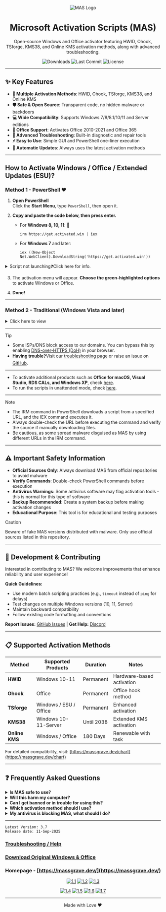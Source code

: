 <p align="center"><img src="https://massgrave.dev/img/logo_small.png" alt="MAS Logo"></p>

<h1 align="center">Microsoft  Activation  Scripts (MAS)</h1>

<p align="center">Open-source Windows and Office activator featuring HWID, Ohook, TSforge, KMS38, and Online KMS activation methods, along with advanced troubleshooting.</p>

<p align="center">
  <img src="https://img.shields.io/github/downloads/massgravel/Microsoft-Activation-Scripts/total?style=for-the-badge&color=green" alt="Downloads">
  <img src="https://img.shields.io/github/last-commit/massgravel/Microsoft-Activation-Scripts?style=for-the-badge&color=blue" alt="Last Commit">
  <img src="https://img.shields.io/github/license/massgravel/Microsoft-Activation-Scripts?style=for-the-badge&color=orange" alt="License">
</p>

<hr>

## ✨ Key Features

- **🚀 Multiple Activation Methods**: HWID, Ohook, TSforge, KMS38, and Online KMS
- **🛡️ Safe & Open Source**: Transparent code, no hidden malware or backdoors
- **💻 Wide Compatibility**: Supports Windows 7/8/8.1/10/11 and Server editions
- **📱 Office Support**: Activates Office 2010-2021 and Office 365
- **🔧 Advanced Troubleshooting**: Built-in diagnostic and repair tools
- **⚡ Easy to Use**: Simple GUI and PowerShell one-liner execution
- **🔄 Automatic Updates**: Always uses the latest activation methods

<hr>
  
## How to Activate Windows / Office / Extended Updates (ESU)?

### Method 1 - PowerShell ❤️

1. **Open PowerShell**  
   Click the **Start Menu**, type `PowerShell`, then open it.

2. **Copy and paste the code below, then press enter.**  
   - For **Windows 8, 10, 11**: 📌
     ```
     irm https://get.activated.win | iex
     ```
   - For **Windows 7** and later:
     ```
     iex ((New-Object Net.WebClient).DownloadString('https://get.activated.win'))
     ```

<details>

<summary>Script not launching❓Click here for info.</summary>

---

- If the above is blocked (by ISP/DNS), try this (needs **updated Windows 10 or 11**):
  ```
  iex (curl.exe -s --doh-url https://1.1.1.1/dns-query https://get.activated.win | Out-String)
  ```
- If that fails or you have an older Windows, use the below-listed Method 2.

---

</details>

3. The activation menu will appear. **Choose the green-highlighted options** to activate Windows or Office.

4. **Done!**

---

### Method 2 - Traditional (Windows Vista and later)

<details>
  <summary>Click here to view</summary>
  
1.   Download the file using one of the links below:  
`https://github.com/massgravel/Microsoft-Activation-Scripts/archive/refs/heads/master.zip`  
or  
`https://git.activated.win/massgrave/Microsoft-Activation-Scripts/archive/master.zip`
2.   Right-click on the downloaded zip file and extract it.
3.   In the extracted folder, navigate to `MAS` → `All-In-One-Version-KL`
4.   Run the file named `MAS_AIO.cmd`.
5.   You will see the activation options. Follow the on-screen instructions.
6.   That's all.

</details>

---

> [!TIP]
> - Some ISPs/DNS block access to our domains. You can bypass this by enabling [DNS-over-HTTPS (DoH)](https://developers.cloudflare.com/1.1.1.1/encryption/dns-over-https/encrypted-dns-browsers/) in your browser.  
> - **Having trouble**❓Visit our [troubleshooting page](https://massgrave.dev/troubleshoot) or raise an issue on [GitHub](https://github.com/massgravel/Microsoft-Activation-Scripts/issues).

---

- To activate additional products such as **Office for macOS, Visual Studio, RDS CALs, and Windows XP**, check [here](https://massgrave.dev/unsupported_products_activation).
- To run the scripts in unattended mode, check [here](https://massgrave.dev/command_line_switches).

---

> [!NOTE]
>
> - The IRM command in PowerShell downloads a script from a specified URL, and the IEX command executes it.
> - Always double-check the URL before executing the command and verify the source if manually downloading files.
> - Be cautious, as some spread malware disguised as MAS by using different URLs in the IRM command.

---

## ⚠️ Important Safety Information

- **Official Sources Only**: Always download MAS from official repositories to avoid malware
- **Verify Commands**: Double-check PowerShell commands before execution
- **Antivirus Warnings**: Some antivirus software may flag activation tools - this is normal for this type of software
- **Backup Recommended**: Create a system backup before making activation changes
- **Educational Purpose**: This tool is for educational and testing purposes

> [!CAUTION]
> Beware of fake MAS versions distributed with malware. Only use official sources listed in this repository.

---

## 🔧 Development & Contributing

Interested in contributing to MAS? We welcome improvements that enhance reliability and user experience!

**Quick Guidelines:**
- Use modern batch scripting practices (e.g., `timeout` instead of `ping` for delays)
- Test changes on multiple Windows versions (10, 11, Server)
- Maintain backward compatibility
- Follow existing code formatting and conventions

**Report Issues:** [GitHub Issues](https://github.com/massgravel/Microsoft-Activation-Scripts/issues) | **Get Help:** [Discord](https://discord.gg/j2yFsV5ZVC)

---

## 📋 Supported Activation Methods

| Method | Supported Products | Duration | Notes |
|--------|-------------------|----------|--------|
| **HWID** | Windows 10-11 | Permanent | Hardware-based activation |
| **Ohook** | Office | Permanent | Office hook method |
| **TSforge** | Windows / ESU / Office | Permanent | Enhanced activation |
| **KMS38** | Windows 10-11-Server | Until 2038 | Extended KMS activation |
| **Online KMS** | Windows / Office | 180 Days | Renewable with task |

For detailed compatibility, visit: [https://massgrave.dev/chart](https://massgrave.dev/chart)

---

## ❓ Frequently Asked Questions

<details>
<summary><b>Is MAS safe to use?</b></summary>

Yes, MAS is completely open-source and safe. The code is transparent and can be reviewed by anyone. Some antivirus programs may flag it due to the nature of activation tools, but this is a false positive.
</details>

<details>
<summary><b>Will this harm my computer?</b></summary>

No, MAS only modifies Windows licensing components and doesn't install any malware or unwanted software. It's used by millions of people worldwide.
</details>

<details>
<summary><b>Can I get banned or in trouble for using this?</b></summary>

MAS is for educational and testing purposes. The legal implications vary by jurisdiction and use case. Please review your local laws and Microsoft's terms of service.
</details>

<details>
<summary><b>Which activation method should I use?</b></summary>

- **HWID**: Best for Windows 10/11 (permanent activation)
- **KMS38**: Good for Windows 10/11/Server (activates until 2038)
- **Ohook**: Perfect for Office (permanent activation)
- **Online KMS**: Universal method for Windows/Office (180-day renewable)
</details>

<details>
<summary><b>My antivirus is blocking MAS, what should I do?</b></summary>

This is normal for activation tools. You can temporarily disable your antivirus or add MAS to the exclusion list. Always download from official sources to ensure safety.
</details>

---

```
Latest Version: 3.7
Release date: 11-Sep-2025
```

### [Troubleshooting / Help](https://massgrave.dev/troubleshoot)
### [Download Original Windows & Office](https://massgrave.dev/genuine-installation-media)
### Homepage - [https://massgrave.dev/](https://massgrave.dev/)

<div align="center">
  
[![1.1]][1]
[![1.2]][2]
[![1.3]][3]

</div>

<div align="center">
  
[![1.4]][4]
[![1.5]][5]
[![1.6]][6]
[![1.7]][7]

</div>

[1.1]: https://massgrave.dev/img/logo_github.png (GitHub)
[1.2]: https://massgrave.dev/img/logo_azuredevops.png (AzureDevOps)
[1.3]: https://massgrave.dev/img/logo_gitea.png (Self-hosted Git)

[1.4]: https://massgrave.dev/img/logo_discord.png (Chat with us without signup)
[1.5]: https://massgrave.dev/img/logo_reddit.png (Reddit)
[1.6]: https://massgrave.dev/img/logo_bluesky.png (Bluesky)
[1.7]: https://massgrave.dev/img/logo_x.png (Twitter)

[1]: https://github.com/massgravel/Microsoft-Activation-Scripts
[2]: https://dev.azure.com/massgrave/_git/Microsoft-Activation-Scripts
[3]: https://git.activated.win/massgrave/Microsoft-Activation-Scripts
[4]: https://discord.gg/j2yFsV5ZVC
[5]: https://www.reddit.com/r/MAS_Activator
[6]: https://bsky.app/profile/massgrave.dev
[7]: https://twitter.com/massgravel

---

<p align="center">Made with Love ❤️</p>
